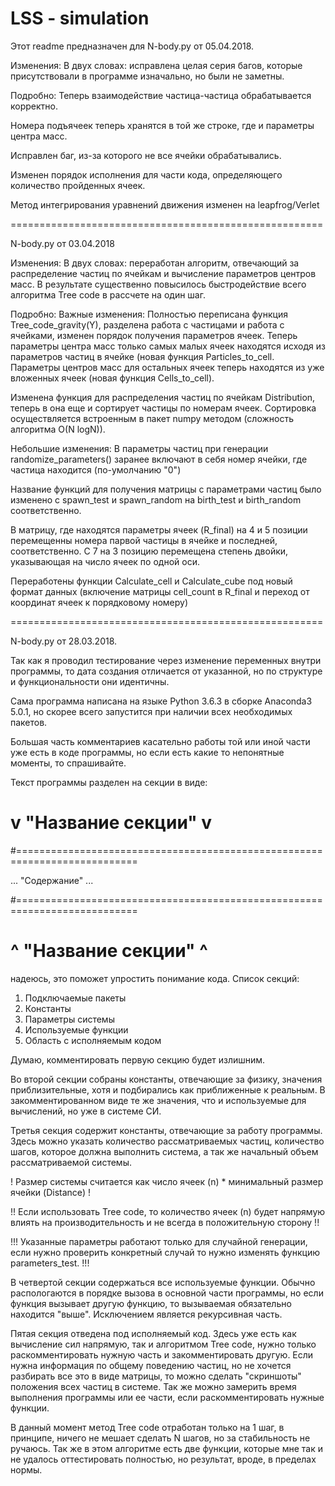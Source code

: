 # LSS - simulation
Этот readme предназначен для N-body.py от 05.04.2018.

Изменения:
В двух словах: исправлена целая серия багов, которые присутствовали
в программе изначально, но были не заметны.

Подробно:
Теперь взаимодействие частица-частица обрабатывается корректно.

Номера подъячеек теперь хранятся в той же строке, где и 
параметры центра масс.

Исправлен баг, из-за которого не все ячейки обрабатывались.

Изменен порядок исполнения для части кода, определяющего
количество пройденных ячеек.

Метод интегрирования уравнений движения изменен на leapfrog/Verlet

======================================================

N-body.py от 03.04.2018

Изменения:
В двух словах: переработан алгоритм, отвечающий за распределение
частиц по ячейкам и вычисление параметров центров масс. В результате
существенно повысилось быстродействие всего алгоритма Tree code в
рассчете на один шаг.

Подробно:
Важные изменения:
Полностью переписана функция Tree_code_gravity(Y), разделена работа с
частицами и работа с ячейками, изменен порядок получения параметров ячеек.
Теперь параметры центра масс только самых малых ячеек находятся исходя из
параметров частиц в ячейке (новая функция Particles_to_cell.
Параметры центров масс для остальных ячеек теперь находятся из уже вложенных
ячеек (новая функция Cells_to_cell).

Изменена функция для распределения частиц по ячейкам Distribution,
теперь в она еще и сортирует частицы по номерам ячеек. Сортировка 
осуществляется встроенным в пакет numpy методом (сложность алгоритма O(N logN)).

Небольшие изменения:
В параметры частиц при генерации randomize_parameters() заранее
включают в себя номер ячейки, где частица находится (по-умолчанию "0")

Название функций для получения матрицы с параметрами частиц было изменено
с spawn_test и spawn_random на birth_test и birth_random соответственно.

В матрицу, где находятся параметры ячеек (R_final) на 4 и 5 позиции
перемещенны номера парвой частицы в ячейке и последней, соответственно.
С 7 на 3 позицию перемещена степень двойки, указывающая на число 
ячеек по одной оси.

Переработены функции Calculate_cell и Calculate_cube под новый формат
данных (включение матрицы cell_count в R_final и переход от координат
ячеек к порядковому номеру)

======================================================

N-body.py от 28.03.2018.

Так как я проводил тестирование через изменение переменных
внутри программы, то дата создания отличается от указанной,
но по структуре и функциональности они идентичны.

Сама программа написана на языке Python 3.6.3 в сборке 
Anaconda3 5.0.1, но скорее всего запустится при наличии
всех необходимых пакетов.

Большая часть комментариев касательно работы той или иной 
части уже есть в коде программы, но если есть какие то 
непонятные моменты, то спрашивайте.

Текст программы разделен на секции в виде:

# v "Название секции" v
#===========================================================================

... "Содержание" ...

#===========================================================================
# ^ "Название секции" ^

надеюсь, это поможет упростить понимание кода.
Список секций:
1) Подключаемые пакеты
2) Константы
3) Параметры системы
4) Используемые функции
5) Область с исполняемым кодом

Думаю, комментировать первую секцию будет излишним.

Во второй секции собраны константы, отвечающие за физику,
значения приблизительные, хотя и подбирались как 
приближенные к реальным.
В закомментированном виде те же значения, что и используемые
для вычислений, но уже в системе СИ.

Третья секция содержит константы, отвечающие за работу
программы. Здесь можно указать количество рассматриваемых
частиц, количество шагов, которое должна выполнить система,
а так же начальный объем рассматриваемой системы.

! Размер системы считается как число ячеек (n) * минимальный 
размер ячейки (Distance) !

!! Если использовать Tree code, то количество ячеек (n) будет
напрямую влиять на производительность и не всегда в 
положительную сторону !!

!!! Указанные параметры работают только для случайной генерации,
если нужно проверить конкретный случай то нужно изменять 
функцию parameters_test. !!!

В четвертой секции содержаться все используемые функции.
Обычно распологаются в порядке вызова в основной части 
программы, но если функция вызывает другую функцию, то 
вызываемая обязательно находится "выше". Исключением
является рекурсивная часть.

Пятая секция отведена под исполняемый код. Здесь уже есть
как вычисление сил напрямую, так и алгоритмом Tree code,
нужно только раскомментировать нужную часть и закомментировать
другую. Если нужна информация по общему поведению частиц,
но не хочется разбирать все это в виде матрицы, то можно сделать
"скриншоты" положения всех частиц в системе. Так же можно 
замерить время выполнения программы или ее части, если 
раскомментировать нужные функции.

В данный момент метод Tree code отработан только на 1 шаг,
в принципе, ничего не мешает сделать N шагов, но за стабильность
не ручаюсь. Так же в этом алгоритме есть две функции, которые
мне так и не удалось оттестировать полностью, но результат,
вроде, в пределах нормы.
